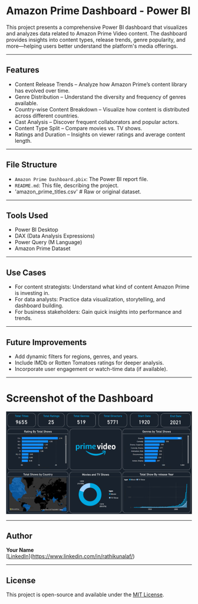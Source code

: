 # Amazon Prime Dashboard - Power BI

This project presents a comprehensive Power BI dashboard that visualizes and analyzes data related to Amazon Prime Video content. The dashboard provides insights into content types, release trends, genre popularity, and more—helping users better understand the platform's media offerings.

---

## Features

- Content Release Trends – Analyze how Amazon Prime’s content library has evolved over time.
- Genre Distribution – Understand the diversity and frequency of genres available.
- Country-wise Content Breakdown – Visualize how content is distributed across different countries.
- Cast Analysis – Discover frequent collaborators and popular actors.
- Content Type Split – Compare movies vs. TV shows.
- Ratings and Duration – Insights on viewer ratings and average content length.

---

## File Structure


- `Amazon Prime Dashboard.pbix`: The Power BI report file.
- `README.md`: This file, describing the project.
- 'amazon_prime_titles.csv' # Raw or original dataset.

---

## Tools Used

- Power BI Desktop
- DAX (Data Analysis Expressions)
- Power Query (M Language)
- Amazon Prime Dataset

---

## Use Cases

- For content strategists: Understand what kind of content Amazon Prime is investing in.
- For data analysts: Practice data visualization, storytelling, and dashboard building.
- For business stakeholders: Gain quick insights into performance and trends.

---

## Future Improvements

- Add dynamic filters for regions, genres, and years.
- Include IMDb or Rotten Tomatoes ratings for deeper analysis.
- Incorporate user engagement or watch-time data (if available).

---

# Screenshot of the Dashboard

![Dashboard](https://raw.githubusercontent.com/kunalrathiaf/PrimeVideo-Dashboard/main/dashboard.png)

---

## Author

**Your Name**  
[[LinkedIn](#)](https://www.linkedin.com/in/rathikunalaf/)

---

## License

This project is open-source and available under the [MIT License](LICENSE).
